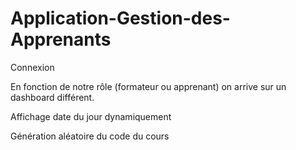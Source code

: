 # Application-Gestion-des-Apprenants

Connexion

En fonction de notre rôle (formateur ou apprenant) on arrive sur un dashboard différent.

Affichage date du jour dynamiquement

Génération aléatoire du code du cours 